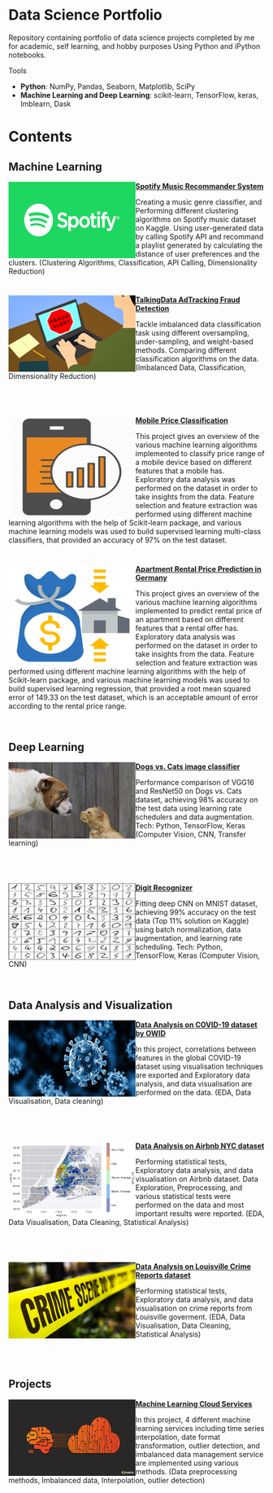 # Data Science Portfolio
Repository containing portfolio of data science projects completed by me for academic, self learning, and hobby purposes Using Python and iPython notebooks.

Tools
  - **Python**: NumPy, Pandas, Seaborn, Matplotlib, SciPy
  - **Machine Learning and Deep Learning**: scikit-learn, TensorFlow, keras, Imblearn, Dask

# Contents
 ## Machine Learning

 <img align="left" width="250" height="150" src="Spotify Music Recommander/resources/spotify.png"> **[Spotify Music Recommander System](https://github.com/Abtinmy/data-science-portfolio/tree/main/Spotify%20Music%20Recommander)**

 Creating a music genre classifier, and Performing different clustering algorithms on Spotify music dataset on Kaggle. Using user-generated data by calling Spotify API and recommand a playlist generated by calculating the distance of user preferences and the clusters. (Clustering Algorithms, Classification, API Calling, Dimensionality Reduction)

 #

 <img align="left" width="250" height="150" src="TalkingData AdTracking Fraud Detection/images/fraud.jpg"> **[TalkingData AdTracking Fraud Detection](https://github.com/Abtinmy/data-science-portfolio/tree/main/TalkingData%20AdTracking%20Fraud%20Detection)**

 Tackle imbalanced data classification task using different oversampling, under-sampling, and weight-based methods. Comparing different classification algorithms on the data. (Imbalanced Data, Classification, Dimensionality Reduction)

 <br />
 
 #

 <img align="left" width="250" height="200" src="Mobile Price Classification/images/icon.png"> **[Mobile Price Classification](https://github.com/Abtinmy/data-science-portfolio/tree/main/Mobile%20Price%20Classification)**

 This project gives an overview of the various machine learning algorithms implemented to classify price range of a mobile device based on different features that a mobile has. Exploratory data analysis was performed on the dataset in order to take insights from the data. Feature selection and feature extraction was performed using different machine learning algorithms with the help of Scikit-learn package, and various machine learning models was used to build supervised learning multi-class classifiers, that provided an accuracy of 97% on the test dataset.

 #

 <img align="left" width="250" height="200" src="Apartment%20Rental Price Prediction in Germany/images/icon.png"> **[Apartment Rental Price Prediction in Germany](https://github.com/Abtinmy/data-science-portfolio/tree/main/Apartment%20Rental%20Price%20Prediction%20in%20Germany)**

 This project gives an overview of the various machine learning algorithms implemented to predict rental price of an apartment based on different features that a rental offer has. Exploratory data analysis was performed on the dataset in order to take insights from the data. Feature selection and feature extraction was performed using different machine learning algorithms with the help of Scikit-learn package, and various machine learning models was used to build supervised learning regression, that provided a root mean squared error of 149.33 on the test dataset, which is an acceptable amount of error according to the rental price range.

<br />

 ## Deep Learning

 <img align="left" width="250" height="150" src="images/dogsvscats.png"> **[Dogs vs. Cats image classifier](https://github.com/Abtinmy/data-science-portfolio/blob/main/Dogs_vs_Cats.ipynb)**

 Performance comparison of VGG16 and ResNet50 on Dogs vs. Cats dataset, achieving 98% accuracy on the test data using learning rate schedulers and data augmentation. Tech: Python, TensorFlow, Keras (Computer Vision, CNN, Transfer learning)

<br />

 #

 <img align="left" width="250" height="150" src="images/digit.png"> **[Digit Recognizer](https://github.com/Abtinmy/data-science-portfolio/blob/main/Digit_Recognizer.ipynb)**

 Fitting deep CNN on MNIST dataset, achieving 99% accuracy on the test data (Top 11% solution on Kaggle) using batch normalization, data augmentation, and learning rate scheduling. Tech: Python, TensorFlow, Keras (Computer Vision, CNN)

<br />

 ## Data Analysis and Visualization 
 

 <img align="left" width="250" height="150" src="COVID-19 Data Analysis/resources/covid.jpg"> **[Data Analysis on COVID-19 dataset by OWID](https://github.com/Abtinmy/data-science-portfolio/tree/main/COVID-19%20Data%20Analysis)**

 In this project, correlations between features in the global COVID-19 dataset using visualisation techniques are exported and Exploratory data analysis, and data visualisation are performed on the data. (EDA, Data Visualisation, Data cleaning)

<br />

 #

 <img align="left" width="250" height="150" src="New York City Airbnb Data Analysis/resources/df_distribution_with_map_price_apply.png"> **[Data Analysis on Airbnb NYC dataset](https://github.com/Abtinmy/data-science-portfolio/tree/main/New%20York%20City%20Airbnb%20Data%20Analysis)**

 Performing statistical tests, Exploratory data analysis, and data visualisation on Airbnb dataset. Data Exploration, Preprocessing, and various statistical tests were performed on the data and most important results were reported.  (EDA, Data Visualisation, Data Cleaning, Statistical Analysis)

<br />

 #

 <img align="left" width="250" height="150" src="Louisville Crime Reports Analysis/resources/crime.jpg"> **[Data Analysis on Louisville Crime Reports dataset](https://github.com/Abtinmy/data-science-portfolio/tree/main/Louisville%20Crime%20Reports%20Analysis)**

 Performing statistical tests, Exploratory data analysis, and data visualisation on crime reports from Louisville goverment. (EDA, Data Visualisation, Data Cleaning, Statistical Analysis)

<br />
<br />

 ## Projects 
 
 <img align="left" width="250" height="150" src="Machine Learning Cloud Services/images/icon.png"> **[Machine Learning Cloud Services](https://github.com/Abtinmy/data-science-portfolio/tree/main/Machine%20Learning%20Cloud%20Services)**

 In this project, 4 different machine learning services including time series interpolation, date format transformation, outlier detection, and imbalanced data management service are implemented using various methods. (Data preprocessing methods, Imbalanced data, Interpolation, outlier detection)

